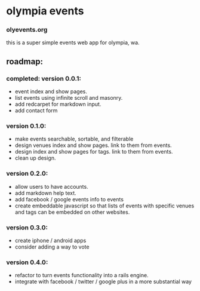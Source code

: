 # olympia events
### olyevents.org

this is a super simple events web app for olympia, wa.  

## roadmap:

### completed: version 0.0.1:
- event index and show pages.  
- list events using infinite scroll and masonry.
- add redcarpet for markdown input.
- add contact form

### version 0.1.0:
- make events searchable, sortable, and filterable
- design venues index and show pages. link to them from events.
- design index and show pages for tags. link to them from events.
- clean up design.

### version 0.2.0:  
- allow users to have accounts.
- add markdown help text.
- add facebook / google events info to events
- create embeddable javascript so that lists of events with specific venues and tags can be embedded on other websites. 

### version 0.3.0:
- create iphone / android apps
- consider adding a way to vote

### version 0.4.0:  
- refactor to turn events functionality into a rails engine.
- integrate with facebook / twitter / google plus in a more substantial way